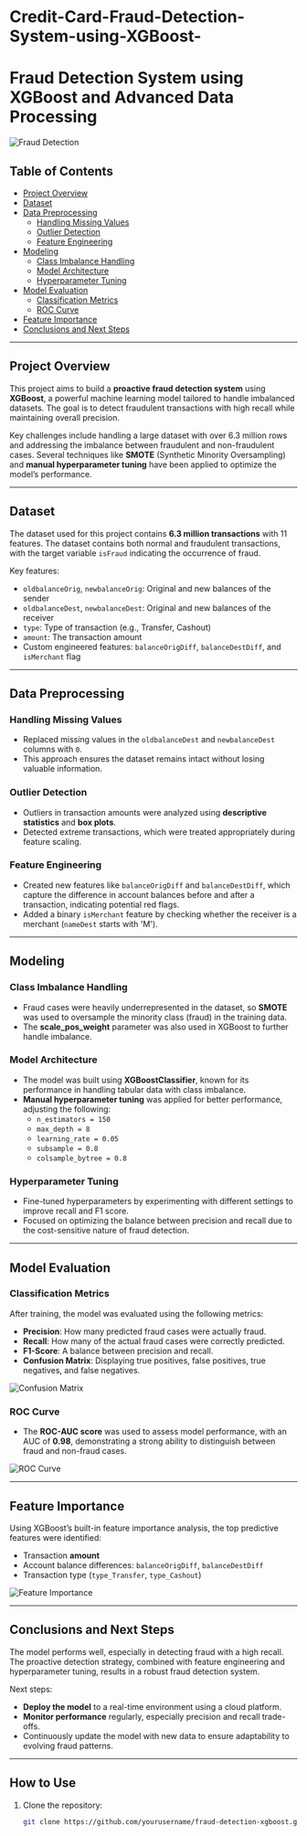 # Credit-Card-Fraud-Detection-System-using-XGBoost-


# Fraud Detection System using XGBoost and Advanced Data Processing

![Fraud Detection](fraud.jpeg)

## Table of Contents
- [Project Overview](#project-overview)
- [Dataset](#dataset)
- [Data Preprocessing](#data-preprocessing)
  - [Handling Missing Values](#handling-missing-values)
  - [Outlier Detection](#outlier-detection)
  - [Feature Engineering](#feature-engineering)
- [Modeling](#modeling)
  - [Class Imbalance Handling](#class-imbalance-handling)
  - [Model Architecture](#model-architecture)
  - [Hyperparameter Tuning](#hyperparameter-tuning)
- [Model Evaluation](#model-evaluation)
  - [Classification Metrics](#classification-metrics)
  - [ROC Curve](#roc-curve)
- [Feature Importance](#feature-importance)
- [Conclusions and Next Steps](#conclusions-and-next-steps)

---

## Project Overview
This project aims to build a **proactive fraud detection system** using **XGBoost**, a powerful machine learning model tailored to handle imbalanced datasets. The goal is to detect fraudulent transactions with high recall while maintaining overall precision.

Key challenges include handling a large dataset with over 6.3 million rows and addressing the imbalance between fraudulent and non-fraudulent cases. Several techniques like **SMOTE** (Synthetic Minority Oversampling) and **manual hyperparameter tuning** have been applied to optimize the model’s performance.

---

## Dataset
The dataset used for this project contains **6.3 million transactions** with 11 features. The dataset contains both normal and fraudulent transactions, with the target variable `isFraud` indicating the occurrence of fraud.

Key features:
- `oldbalanceOrig`, `newbalanceOrig`: Original and new balances of the sender
- `oldbalanceDest`, `newbalanceDest`: Original and new balances of the receiver
- `type`: Type of transaction (e.g., Transfer, Cashout)
- `amount`: The transaction amount
- Custom engineered features: `balanceOrigDiff`, `balanceDestDiff`, and `isMerchant` flag

---

## Data Preprocessing

### Handling Missing Values
- Replaced missing values in the `oldbalanceDest` and `newbalanceDest` columns with `0`.
- This approach ensures the dataset remains intact without losing valuable information.

### Outlier Detection
- Outliers in transaction amounts were analyzed using **descriptive statistics** and **box plots**.
- Detected extreme transactions, which were treated appropriately during feature scaling.

### Feature Engineering
- Created new features like `balanceOrigDiff` and `balanceDestDiff`, which capture the difference in account balances before and after a transaction, indicating potential red flags.
- Added a binary `isMerchant` feature by checking whether the receiver is a merchant (`nameDest` starts with 'M').

---

## Modeling

### Class Imbalance Handling
- Fraud cases were heavily underrepresented in the dataset, so **SMOTE** was used to oversample the minority class (fraud) in the training data.
- The **scale_pos_weight** parameter was also used in XGBoost to further handle imbalance.

### Model Architecture
- The model was built using **XGBoostClassifier**, known for its performance in handling tabular data with class imbalance.
- **Manual hyperparameter tuning** was applied for better performance, adjusting the following:
  - `n_estimators = 150`
  - `max_depth = 8`
  - `learning_rate = 0.05`
  - `subsample = 0.8`
  - `colsample_bytree = 0.8`

### Hyperparameter Tuning
- Fine-tuned hyperparameters by experimenting with different settings to improve recall and F1 score.
- Focused on optimizing the balance between precision and recall due to the cost-sensitive nature of fraud detection.

---

## Model Evaluation

### Classification Metrics
After training, the model was evaluated using the following metrics:
- **Precision**: How many predicted fraud cases were actually fraud.
- **Recall**: How many of the actual fraud cases were correctly predicted.
- **F1-Score**: A balance between precision and recall.
- **Confusion Matrix**: Displaying true positives, false positives, true negatives, and false negatives.

![Confusion Matrix](confusion_matrix.png)

### ROC Curve
- The **ROC-AUC score** was used to assess model performance, with an AUC of **0.98**, demonstrating a strong ability to distinguish between fraud and non-fraud cases.

![ROC Curve](roc_curve.png)

---

## Feature Importance
Using XGBoost’s built-in feature importance analysis, the top predictive features were identified:
- Transaction **amount**
- Account balance differences: `balanceOrigDiff`, `balanceDestDiff`
- Transaction type (`type_Transfer`, `type_Cashout`)

![Feature Importance](https://github.com/user-attachments/assets/5dad16f8-fc19-4c8f-ae88-e0eda523a581)

---

## Conclusions and Next Steps
The model performs well, especially in detecting fraud with a high recall. The proactive detection strategy, combined with feature engineering and hyperparameter tuning, results in a robust fraud detection system.

Next steps:
- **Deploy the model** to a real-time environment using a cloud platform.
- **Monitor performance** regularly, especially precision and recall trade-offs.
- Continuously update the model with new data to ensure adaptability to evolving fraud patterns.

---

## How to Use
1. Clone the repository:
   ```bash
   git clone https://github.com/yourusername/fraud-detection-xgboost.git
